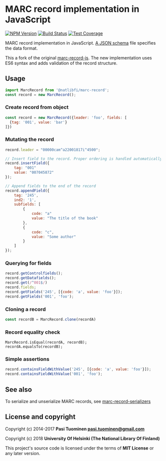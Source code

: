 # MARC record implementation in JavaScript

[![NPM Version](https://img.shields.io/npm/v/@natlibfi/marc-record.svg)](https://npmjs.org/package/@natlibfi/marc-record)
[![Build Status](https://travis-ci.org/NatLibFi/marc-record-js.svg)](https://travis-ci.org/NatLibFi/marc-record-js)
[![Test Coverage](https://codeclimate.com/github/NatLibFi/marc-record-js/badges/coverage.svg)](https://codeclimate.com/github/NatLibFi/marc-record-js/coverage)

MARC record implementation in JavaScript. [A JSON schema](schema.json) file specifies the data format.

This a fork of the original [marc-record-js](https://github.com/petuomin/marc-record-js). The new implementation uses ES6 syntax and adds validation of the record structure.

## Usage
```js
import MarcRecord from '@natlibfi/marc-record';
const record = new MarcRecord();
```
### Create record from object
```js
const record = new MarcRecord({leader: 'foo', fields: [
  {tag: '001', value: 'bar'}
]})
```

### Mutating the record
```js
record.leader = "00000cam^a22001817i^4500";

// Insert field to the record. Proper ordering is handled automatically.
record.insertField({
	tag: "001"
	value: "007045872"
});

// Append fields to the end of the record
record.appendField({
	tag: '245',
	ind2: '1',
	subfields: [
		{
			code: "a"
			value: "The title of the book"
		},
		{
			code: "c",
			value: "Some author"
		}
	]
});
```

### Querying for fields
```js
record.getControlfields();
record.getDatafields();
record.get(/^001$/)
record.fields;
record.getFields('245', [{code: 'a', value: 'foo'}]);
record.getFields('001', 'foo');
```

### Cloning a record
```js
const recordB = MarcRecord.clone(recordA)
```

### Record equality check
```ks
MarcRecord.isEqual(recordA, recordB);
recordA.equalsTo(recordB);
```

### Simple assertions
```js
record.containsFieldWithValue('245', [{code: 'a', value: 'foo'}]);
record.containsFieldWithValue('001', 'foo');
```


## See also
To serialize and unserialize MARC records, see [marc-record-serializers](https://github.com/natlibfi/marc-record-serializers)


## License and copyright

Copyright (c) 2014-2017 **Pasi Tuominen <pasi.tuominen@gmail.com>**

Copyright (c) 2018 **University Of Helsinki (The National Library Of Finland)**

This project's source code is licensed under the terms of **MIT License** or any later version.
